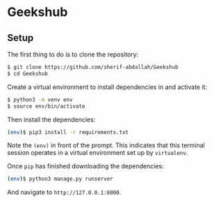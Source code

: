 # Geekshub

## Setup

The first thing to do is to clone the repository:

```sh
$ git clone https://github.com/sherif-abdallah/Geekshub
$ cd Geekshub
```

Create a virtual environment to install dependencies in and activate it:

```sh
$ python3 -m venv env
$ source env/bin/activate
```

Then install the dependencies:

```sh
(env)$ pip3 install -r requirements.txt
```
Note the `(env)` in front of the prompt. This indicates that this terminal
session operates in a virtual environment set up by `virtualenv`.

Once `pip` has finished downloading the dependencies:
```sh
(env)$ python3 manage.py runserver
```
And navigate to `http://127.0.0.1:8000`.
